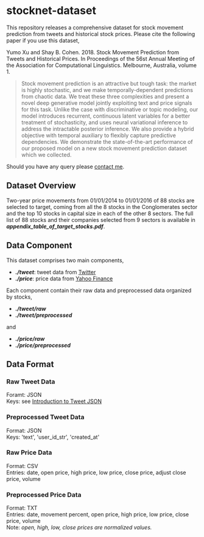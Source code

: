 # stocknet-dataset

This repository releases a comprehensive dataset for stock movement prediction from tweets and historical stock prices. Please cite the following paper if you use this dataset,  

Yumo Xu and Shay B. Cohen. 2018. Stock Movement Prediction from Tweets and Historical Prices. In Proceedings of the 56st Annual Meeting of the Association for Computational Linguistics. Melbourne, Australia, volume 1.

> Stock movement prediction is an attractive but tough task: the market is highly stochastic, and we make temporally-dependent predictions from chaotic data. We treat these three complexities and present a novel deep generative model jointly exploiting text and price signals for this task. Unlike the case with discriminative or topic modeling, our model introduces recurrent, continuous latent variables for a
better treatment of stochasticity, and uses neural variational inference to address the intractable posterior inference. We also provide a hybrid objective with  temporal auxiliary to flexibly capture predictive dependencies. We demonstrate the state-of-the-art performance of our proposed model on a new stock movement prediction dataset which we collected.

Should you have any query please [contact me](mailto:s1617290@sms.ed.ac.uk).

## Dataset Overview
Two-year price movements from 01/01/2014 to 01/01/2016 of 88 stocks are selected to target, coming from all the 8 stocks in the Conglomerates sector and the top 10 stocks in capital size in each of the other 8 sectors. The full list of 88 stocks and their companies selected from 9 sectors is available in ***appendix\_table\_of\_target\_stocks.pdf***.

## Data Component
This dataset comprises two main components,

* ***./tweet***: tweet data from [Twitter](https://twitter.com/)
* ***./price***: price data from [Yahoo Finance](http://nance.yahoo.com/) 

Each component contain their raw data and preprocessed data organized by stocks,  

* ***./tweet/raw***
* ***./tweet/preprocessed***

and  

* ***./price/raw***  
* ***./price/preprocessed***

## Data Format

### Raw Tweet Data
Foramt: JSON  
Keys: see [Introduction to Tweet JSON](https://developer.twitter.com/en/docs/tweets/data-dictionary/overview/intro-to-tweet-json
)

### Preprocessed Tweet Data
Format: JSON  
Keys: 'text', 'user\_id\_str', 'created\_at'

### Raw Price Data
Format: CSV  
Entries: date, open price, high price, low price, close price, adjust close price, volume  

### Preprocessed Price Data
Format: TXT  
Entries: date, movement percent, open price, high price, low price, close price, volume  
Note: *open, high, low, close prices are normalized values.*